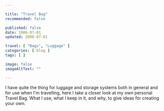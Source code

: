 ```yaml
---

title: "Travel Bag"
recommended: false

published: false
date: 2006-07-01
updated: 2006-07-01

travel: [ "Bags", "Luggage" ]
categories: [ blog ]
tags: [ ]

image: false
imageAltText: ""

---
```


I have quite the thing for luggage and storage systems both in general and for use when I'm travelling, here I take a closer look at my own personal Travel Bag. What I use, what I keep in it, and why, to give ideas for creating your own.<!--more-->